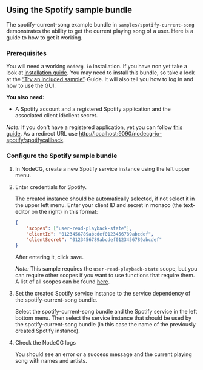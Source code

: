 ## Using the Spotify sample bundle

The spotify-current-song example bundle in `samples/spotify-current-song`
demonstrates the ability to get the current playing song of a user. Here is a
guide to how to get it working.

### Prerequisites

You will need a working `nodecg-io` installation. If you have non yet take a
look at [installation guide](../getting_started/install.md). You may need to
install this bundle, so take a look at the
[“Try an included sample”](../getting_started/try_example_bundle.md)-Guide. It
will also tell you how to log in and how to use the GUI.

**You also need:**

-   A Spotify account and a registered Spotify application and the associated
    client id/client secret.

_Note:_ If you don't have a registered application, yet you can follow
[this guide](https://developer.spotify.com/documentation/general/guides/app-settings/#register-your-app).
As a redirect URL use <http://localhost:9090/nodecg-io-spotify/spotifycallback>.

### Configure the Spotify sample bundle

1. In NodeCG, create a new Spotify service instance using the left upper menu.

2. Enter credentials for Spotify.

    The created instance should be automatically selected, if not select it in
    the upper left menu. Enter your client ID and secret in monaco (the
    text-editor on the right) in this format:

    ```json
    {
        "scopes": ["user-read-playback-state"],
        "clientId": "0123456789abcdef0123456789abcdef",
        "clientSecret": "0123456789abcdef0123456789abcdef"
    }
    ```

    After entering it, click save.

    _Note:_ This sample requires the `user-read-playback-state` scope, but you
    can require other scopes if you want to use functions that require them. A
    list of all scopes can be found
    [here](https://developer.spotify.com/documentation/general/guides/scopes/).

3. Set the created Spotify service instance to the service dependency of the
   spotify-current-song bundle.

    Select the spotify-current-song bundle and the Spotify service in the left
    bottom menu. Then select the service instance that should be used by the
    spotify-current-song bundle (in this case the name of the previously created
    Spotify instance).

4. Check the NodeCG logs

    You should see an error or a success message and the current playing song
    with names and artists.
